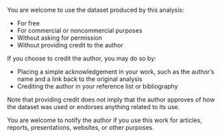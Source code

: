 You are welcome to use the dataset produced by this analysis:

* For free
* For commercial or noncommercial purposes
* Without asking for permission
* Without providing credit to the author

If you choose to credit the author, you may do so by:

* Placing a simple acknowledgement in your work, such as the author’s name and a link back to the original analysis
* Crediting the author in your reference list or bibliography

Note that providing credit does not imply that the author approves of how the dataset was used or endorses anything related to its use.

You are welcome to notify the author if you use this work for articles, reports, presentations, websites, or other purposes.
